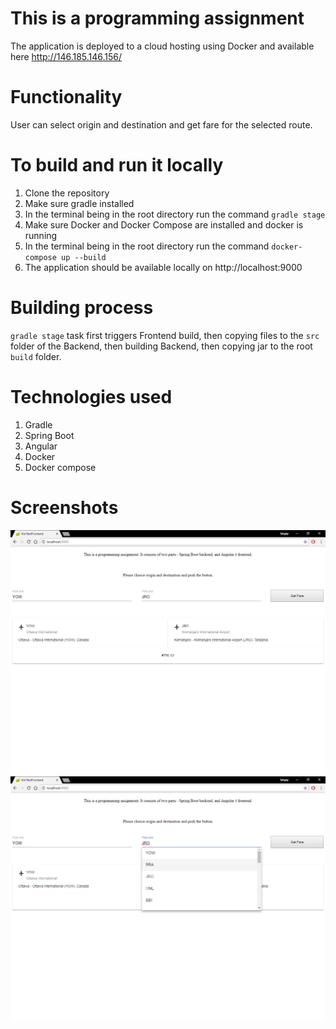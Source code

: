 # This is a programming assignment 
The application is deployed to a cloud hosting using Docker and available here http://146.185.146.156/

# Functionality
User can select origin and destination and get fare for the selected route.

# To build and run it locally 
1. Clone the repository
1. Make sure gradle installed
1. In the terminal being in the root directory run the command `gradle stage`
1. Make sure Docker and Docker Compose are installed and docker is running
1. In the terminal being in the root directory run the command `docker-compose up --build`
1. The application should be available locally on http://localhost:9000

# Building process
`gradle stage` task first triggers Frontend build, then copying files to the `src` folder of the Backend, 
then building Backend, then copying jar to the root `build` folder.

# Technologies used
1. Gradle
1. Spring Boot
1. Angular
1. Docker 
1. Docker compose

# Screenshots
![Interface](/screenshots/interface.png)
![Selecting destination](/screenshots/interface2.png)
